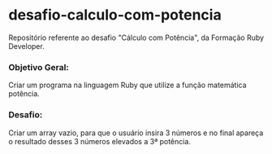 # desafio-calculo-com-potencia

Repositório referente ao desafio "Cálculo com Potência", da Formação Ruby Developer.

<h3>Objetivo Geral:</h3>
Criar um programa na linguagem Ruby que utilize a função matemática potência.

<h3>Desafio:</h3>
Criar um array vazio, para que o usuário insira 3 números e no final apareça o resultado desses 3 números elevados a 3ª potência.

